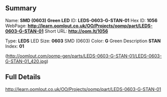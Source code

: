 

 ## Summary
Name: __SMD (0603) Green LED__
ID: __LEDS-0603-G-STAN-01__
Hex ID: __1056__
WebPage: __http://learn.oomlout.co.uk/OO/Projects/oomp/part/LEDS-0603-G-STAN-01__
Short URL: __http://oom.lt/1056__

Type: __LEDS__ LED 
Size: __0603__ SMD (0603) 
Color: __G__ Green 
Description __STAN__  
Index: __01__


(http://oomlout.com/oomp-gen/parts/LEDS-0603-G-STAN-01/LEDS-0603-G-STAN-01_420.jpg)


 ## Full Details
 http://learn.oomlout.co.uk/OO/Projects/oomp/part/LEDS-0603-G-STAN-01














